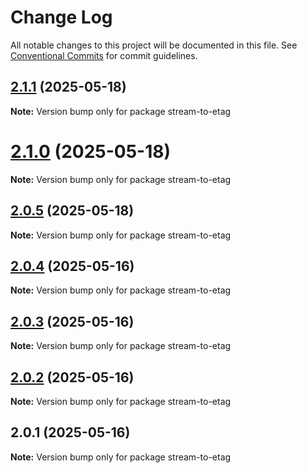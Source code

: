 # Change Log

All notable changes to this project will be documented in this file.
See [Conventional Commits](https://conventionalcommits.org) for commit guidelines.

## [2.1.1](https://github.com/launchql/launchql/compare/stream-to-etag@2.1.0...stream-to-etag@2.1.1) (2025-05-18)

**Note:** Version bump only for package stream-to-etag





# [2.1.0](https://github.com/launchql/launchql/compare/stream-to-etag@2.0.5...stream-to-etag@2.1.0) (2025-05-18)

**Note:** Version bump only for package stream-to-etag





## [2.0.5](https://github.com/launchql/launchql/compare/stream-to-etag@2.0.4...stream-to-etag@2.0.5) (2025-05-18)

**Note:** Version bump only for package stream-to-etag





## [2.0.4](https://github.com/launchql/launchql/compare/stream-to-etag@2.0.3...stream-to-etag@2.0.4) (2025-05-16)

**Note:** Version bump only for package stream-to-etag





## [2.0.3](https://github.com/launchql/launchql/compare/stream-to-etag@2.0.2...stream-to-etag@2.0.3) (2025-05-16)

**Note:** Version bump only for package stream-to-etag





## [2.0.2](https://github.com/launchql/launchql/compare/stream-to-etag@2.0.1...stream-to-etag@2.0.2) (2025-05-16)

**Note:** Version bump only for package stream-to-etag





## 2.0.1 (2025-05-16)

**Note:** Version bump only for package stream-to-etag
